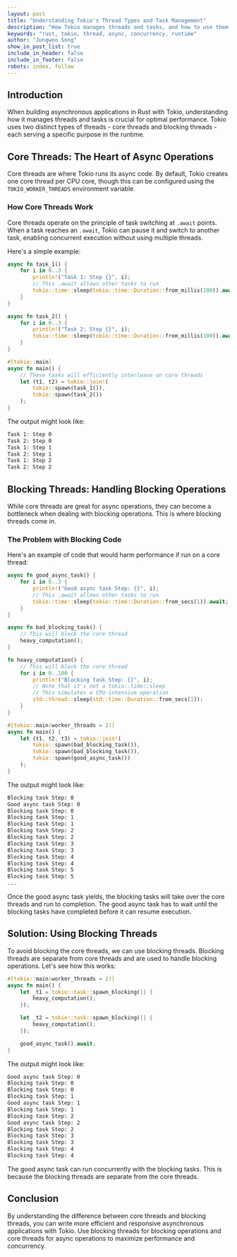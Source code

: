 ```yaml
---
layout: post
title: "Understanding Tokio's Thread Types and Task Management"
description: "How Tokio manages threads and tasks, and how to use them efficiently."
keywords: "rust, tokio, thread, async, concurrency, runtime"
author: "Jungwoo Song"
show_in_post_list: true
include_in_header: false
include_in_footer: false
robots: index, follow
---
```


## Introduction
When building asynchronous applications in Rust with Tokio, understanding how it manages threads and tasks is crucial for optimal performance. Tokio uses two distinct types of threads - core threads and blocking threads - each serving a specific purpose in the runtime.

## Core Threads: The Heart of Async Operations

Core threads are where Tokio runs its async code. By default, Tokio creates one core thread per CPU core, though this can be configured using the `TOKIO_WORKER_THREADS` environment variable.

### How Core Threads Work

Core threads operate on the principle of task switching at `.await` points. When a task reaches an `.await`, Tokio can pause it and switch to another task, enabling concurrent execution without using multiple threads.

Here's a simple example:
```rust
async fn task_1() {
    for i in 0..3 {
        println!("Task 1: Step {}", i);
        // This .await allows other tasks to run
        tokio::time::sleep(tokio::time::Duration::from_millis(100)).await;
    }
}

async fn task_2() {
    for i in 0..3 {
        println!("Task 2: Step {}", i);
        tokio::time::sleep(tokio::time::Duration::from_millis(100)).await;
    }
}

#[tokio::main]
async fn main() {
    // These tasks will efficiently interleave on core threads
    let (t1, t2) = tokio::join!(
        tokio::spawn(task_1()),
        tokio::spawn(task_2())
    );
}
```

The output might look like:
```sh
Task 1: Step 0
Task 2: Step 0
Task 1: Step 1
Task 2: Step 1
Task 1: Step 2
Task 2: Step 2
```

## Blocking Threads: Handling Blocking Operations

While core threads are great for async operations, they can become a bottleneck when dealing with blocking operations. This is where blocking threads come in.

### The Problem with Blocking Code

Here's an example of code that would harm performance if run on a core thread:
```rust
async fn good_async_task() {
    for i in 0..3 {
        println!("Good async task Step: {}", i);
        // This .await allows other tasks to run
        tokio::time::sleep(tokio::time::Duration::from_secs(1)).await;
    }
}

async fn bad_blocking_task() {
    // This will block the core thread
    heavy_computation();
}

fn heavy_computation() {
    // This will block the core thread
    for i in 0..100 {
        println!("Blocking task Step: {}", i);
        // Note that it's not a tokio::time::sleep
        // This simulates a CPU-intensive operation
        std::thread::sleep(std::time::Duration::from_secs(1));
    }
}

#[tokio::main(worker_threads = 2)]
async fn main() {
    let (t1, t2, t3) = tokio::join!(
        tokio::spawn(bad_blocking_task()),
        tokio::spawn(bad_blocking_task()),
        tokio::spawn(good_async_task())
    );
}
```

The output might look like:
```sh
Blocking task Step: 0
Good async task Step: 0
Blocking task Step: 0
Blocking task Step: 1
Blocking task Step: 1
Blocking task Step: 2
Blocking task Step: 2
Blocking task Step: 3
Blocking task Step: 3
Blocking task Step: 4
Blocking task Step: 4
Blocking task Step: 5
Blocking task Step: 5
...
```

Once the good async task yields, the blocking tasks will take over the core threads and run to completion. The good async task has to wait until the blocking tasks have completed before it can resume execution.

## Solution: Using Blocking Threads

To avoid blocking the core threads, we can use blocking threads. Blocking threads are separate from core threads and are used to handle blocking operations. Let's see how this works:

```rust
#[tokio::main(worker_threads = 2)]
async fn main() {
    let _t1 = tokio::task::spawn_blocking(|| {
        heavy_computation();
    });

    let _t2 = tokio::task::spawn_blocking(|| {
        heavy_computation();
    });

    good_async_task().await;
}
```

The output might look like:
```sh
Good async task Step: 0
Blocking task Step: 0
Blocking task Step: 0
Blocking task Step: 1
Good async task Step: 1
Blocking task Step: 1
Blocking task Step: 2
Good async task Step: 2
Blocking task Step: 2
Blocking task Step: 3
Blocking task Step: 3
Blocking task Step: 4
Blocking task Step: 4
```

The good async task can run concurrently with the blocking tasks. This is because the blocking threads are separate from the core threads.

## Conclusion

By understanding the difference between core threads and blocking threads, you can write more efficient and responsive asynchronous applications with Tokio. Use blocking threads for blocking operations and core threads for async operations to maximize performance and concurrency.
